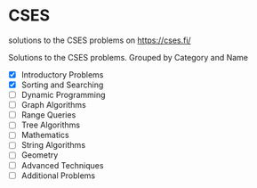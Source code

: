 # CSES
solutions to the CSES problems on https://cses.fi/

Solutions to the CSES problems. Grouped by Category and Name

- [x] Introductory Problems
- [x] Sorting and Searching
- [ ] Dynamic Programming
- [ ] Graph Algorithms
- [ ] Range Queries
- [ ] Tree Algorithms
- [ ] Mathematics
- [ ] String Algorithms
- [ ] Geometry
- [ ] Advanced Techniques
- [ ] Additional Problems
